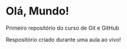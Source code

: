 # Olá, Mundo!
 Primeiro repositório do curso de Git e GitHub

 Respositório criado durante uma aula ao vivo!
